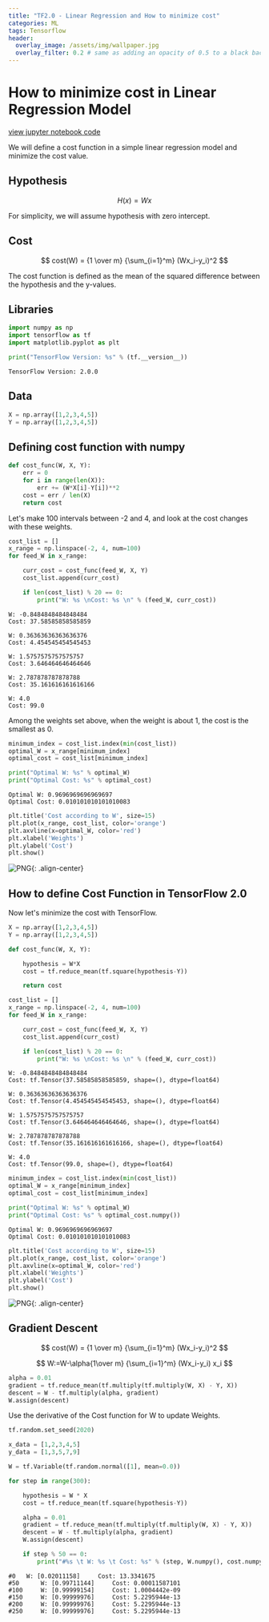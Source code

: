 ```yaml
---
title: "TF2.0 - Linear Regression and How to minimize cost"
categories: ML
tags: Tensorflow
header:
  overlay_image: /assets/img/wallpaper.jpg
  overlay_filter: 0.2 # same as adding an opacity of 0.5 to a black background
---
```

# How to minimize cost in Linear Regression Model

[view jupyter notebook code](https://github.com/WooilJeong/TensorFlow/blob/master/02%20Linear%20Regression%20and%20How%20to%20minimize%20cost.ipynb)

We will define a cost function in a simple linear regression model and minimize the cost value.

## Hypothesis

$$
H(x) = Wx
$$

For simplicity, we will assume hypothesis with zero intercept.


## Cost

$$
cost(W) = {1 \over m} {\sum_{i=1}^m} (Wx_i-y_i)^2
$$

The cost function is defined as the mean of the squared difference between the hypothesis and the y-values.

## Libraries


```python
import numpy as np
import tensorflow as tf
import matplotlib.pyplot as plt

print("TensorFlow Version: %s" % (tf.__version__))
```

    TensorFlow Version: 2.0.0


## Data


```python
X = np.array([1,2,3,4,5])
Y = np.array([1,2,3,4,5])
```

## Defining cost function with numpy


```python
def cost_func(W, X, Y):
    err = 0
    for i in range(len(X)):
        err += (W*X[i]-Y[i])**2
    cost = err / len(X)
    return cost
```

Let's make 100 intervals between -2 and 4, and look at the cost changes with these weights.


```python
cost_list = []
x_range = np.linspace(-2, 4, num=100)
for feed_W in x_range:

    curr_cost = cost_func(feed_W, X, Y)
    cost_list.append(curr_cost)

    if len(cost_list) % 20 == 0:
        print("W: %s \nCost: %s \n" % (feed_W, curr_cost))
```

    W: -0.8484848484848484
    Cost: 37.58585858585859

    W: 0.36363636363636376
    Cost: 4.454545454545453

    W: 1.5757575757575757
    Cost: 3.646464646464646

    W: 2.787878787878788
    Cost: 35.161616161616166

    W: 4.0
    Cost: 99.0



Among the weights set above, when the weight is about 1, the cost is the smallest as 0.


```python
minimum_index = cost_list.index(min(cost_list))
optimal_W = x_range[minimum_index]
optimal_cost = cost_list[minimum_index]

print("Optimal W: %s" % optimal_W)
print("Optimal Cost: %s" % optimal_cost)
```

    Optimal W: 0.9696969696969697
    Optimal Cost: 0.010101010101010083



```python
plt.title('Cost according to W', size=15)
plt.plot(x_range, cost_list, color='orange')
plt.axvline(x=optimal_W, color='red')
plt.xlabel('Weights')
plt.ylabel('Cost')
plt.show()
```


![PNG](/assets/img/post_img/2019-12-31-tf_min_cost/output_12_0.png){: .align-center}


## How to define Cost Function in TensorFlow 2.0

Now let's minimize the cost with TensorFlow.


```python
X = np.array([1,2,3,4,5])
Y = np.array([1,2,3,4,5])
```


```python
def cost_func(W, X, Y):

    hypothesis = W*X
    cost = tf.reduce_mean(tf.square(hypothesis-Y))

    return cost
```


```python
cost_list = []
x_range = np.linspace(-2, 4, num=100)
for feed_W in x_range:

    curr_cost = cost_func(feed_W, X, Y)
    cost_list.append(curr_cost)

    if len(cost_list) % 20 == 0:
        print("W: %s \nCost: %s \n" % (feed_W, curr_cost))
```

    W: -0.8484848484848484
    Cost: tf.Tensor(37.58585858585859, shape=(), dtype=float64)

    W: 0.36363636363636376
    Cost: tf.Tensor(4.454545454545453, shape=(), dtype=float64)

    W: 1.5757575757575757
    Cost: tf.Tensor(3.646464646464646, shape=(), dtype=float64)

    W: 2.787878787878788
    Cost: tf.Tensor(35.161616161616166, shape=(), dtype=float64)

    W: 4.0
    Cost: tf.Tensor(99.0, shape=(), dtype=float64)




```python
minimum_index = cost_list.index(min(cost_list))
optimal_W = x_range[minimum_index]
optimal_cost = cost_list[minimum_index]

print("Optimal W: %s" % optimal_W)
print("Optimal Cost: %s" % optimal_cost.numpy())
```

    Optimal W: 0.9696969696969697
    Optimal Cost: 0.010101010101010083



```python
plt.title('Cost according to W', size=15)
plt.plot(x_range, cost_list, color='orange')
plt.axvline(x=optimal_W, color='red')
plt.xlabel('Weights')
plt.ylabel('Cost')
plt.show()
```


![PNG](/assets/img/post_img/2019-12-31-tf_min_cost/output_18_0.png){: .align-center}


## Gradient Descent

$$
cost(W) = {1 \over m} {\sum_{i=1}^m} (Wx_i-y_i)^2
$$

$$
W:=W-\alpha{1\over m} {\sum_{i=1}^m} (Wx_i-y_i) x_i
$$

```python
alpha = 0.01
gradient = tf.reduce_mean(tf.multiply(tf.multiply(W, X) - Y, X))
descent = W - tf.multiply(alpha, gradient)
W.assign(descent)
```

Use the derivative of the Cost function for W to update Weights.


```python
tf.random.set_seed(2020)

x_data = [1,2,3,4,5]
y_data = [1,3,5,7,9]

W = tf.Variable(tf.random.normal([1], mean=0.0))

for step in range(300):

    hypothesis = W * X
    cost = tf.reduce_mean(tf.square(hypothesis-Y))

    alpha = 0.01
    gradient = tf.reduce_mean(tf.multiply(tf.multiply(W, X) - Y, X))
    descent = W - tf.multiply(alpha, gradient)
    W.assign(descent)

    if step % 50 == 0:
        print("#%s \t W: %s \t Cost: %s" % (step, W.numpy(), cost.numpy()))
```

    #0 	 W: [0.02011158] 	 Cost: 13.3341675
    #50 	 W: [0.99711144] 	 Cost: 0.00011587101
    #100 	 W: [0.99999154] 	 Cost: 1.0004442e-09
    #150 	 W: [0.99999976] 	 Cost: 5.2295944e-13
    #200 	 W: [0.99999976] 	 Cost: 5.2295944e-13
    #250 	 W: [0.99999976] 	 Cost: 5.2295944e-13
